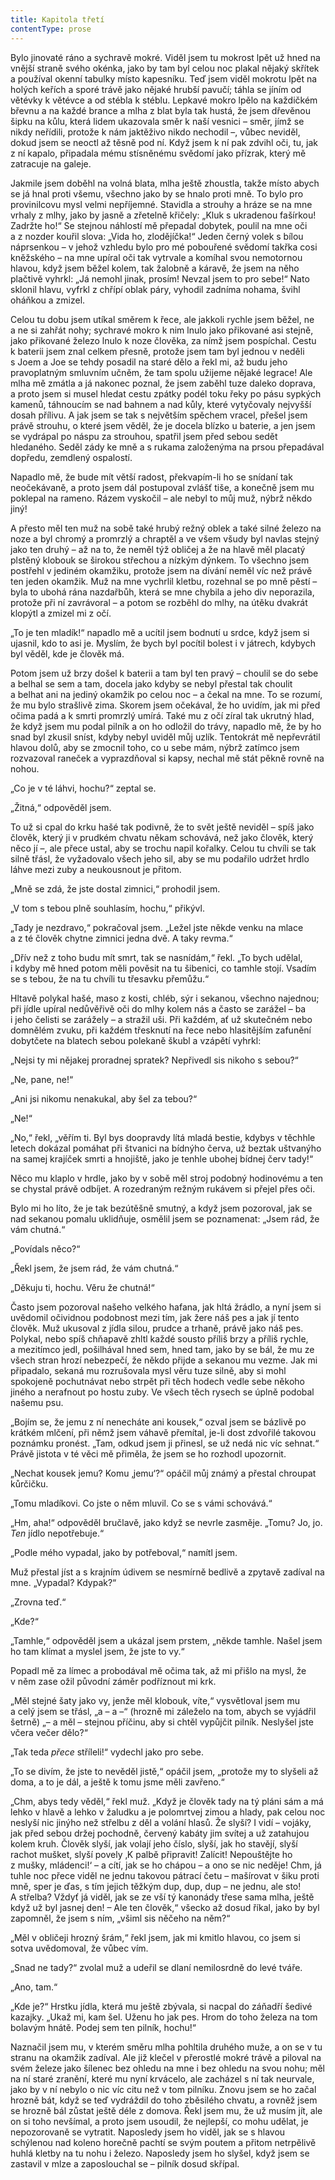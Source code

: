 ```yaml
---
title: Kapitola třetí
contentType: prose
---
```


  

Bylo jinovaté ráno a sychravě mokré. Viděl jsem tu mokrost lpět už hned na vnější straně svého okénka, jako by tam byl celou noc plakal nějaký skřítek a používal okenní tabulky místo kapesníku. Teď jsem viděl mokrotu lpět na holých keřích a sporé trávě jako nějaké hrubší pavučí; táhla se jíním od větévky k větévce a od stébla k stéblu. Lepkavé mokro lpělo na každičkém břevnu a na každé brance a mlha z blat byla tak hustá, že jsem dřevěnou šipku na kůlu, která lidem ukazovala směr k naší vesnici – směr, jímž se nikdy neřídili, protože k nám jaktěživo nikdo nechodil –, vůbec neviděl, dokud jsem se neoctl až těsně pod ní. Když jsem k ní pak zdvihl oči, tu, jak z ní kapalo, připadala mému stísněnému svědomí jako přízrak, který mě zatracuje na galeje.

Jakmile jsem doběhl na volná blata, mlha ještě zhoustla, takže místo abych se já hnal proti všemu, všechno jako by se hnalo proti mně. To bylo pro provinilcovu mysl velmi nepříjemné. Stavidla a strouhy a hráze se na mne vrhaly z mlhy, jako by jasně a zřetelně křičely: „Kluk s ukradenou fašírkou! Zadržte ho!“ Se stejnou náhlostí mě přepadal dobytek, poulil na mne oči a z nozder kouřil slova: „Vida ho, zlodějíčka!“ Jeden černý volek s bílou náprsenkou – v jehož vzhledu bylo pro mé pobouřené svědomí takřka cosi kněžského – na mne upíral oči tak vytrvale a komíhal svou nemotornou hlavou, když jsem běžel kolem, tak žalobně a káravě, že jsem na něho plačtivě vyhrkl: „Já nemohl jinak, prosím! Nevzal jsem to pro sebe!“ Nato sklonil hlavu, vyfrkl z chřípí oblak páry, vyhodil zadníma nohama, švihl oháňkou a zmizel.

Celou tu dobu jsem utíkal směrem k řece, ale jakkoli rychle jsem běžel, ne a ne si zahřát nohy; sychravé mokro k nim lnulo jako přikované asi stejně, jako přikované železo lnulo k noze člověka, za nímž jsem pospíchal. Cestu k baterii jsem znal celkem přesně, protože jsem tam byl jednou v neděli s Joem a Joe se tehdy posadil na staré dělo a řekl mi, až budu jeho pravoplatným smluvním učněm, že tam spolu užijeme nějaké legrace! Ale mlha mě zmátla a já nakonec poznal, že jsem zaběhl tuze daleko doprava, a proto jsem si musel hledat cestu zpátky podél toku řeky po pásu sypkých kamenů, táhnoucím se nad bahnem a nad kůly, které vytyčovaly nejvyšší dosah přílivu. A jak jsem se tak s největším spěchem vracel, přešel jsem právě strouhu, o které jsem věděl, že je docela blízko u baterie, a jen jsem se vydrápal po náspu za strouhou, spatřil jsem před sebou sedět hledaného. Seděl zády ke mně a s rukama založenýma na prsou přepadával dopředu, zemdlený ospalostí.

Napadlo mě, že bude mít větší radost, překvapím-li ho se snídaní tak neočekávaně, a proto jsem dál postupoval zvlášť tiše, a konečně jsem mu poklepal na rameno. Rázem vyskočil – ale nebyl to můj muž, nýbrž někdo jiný!

A přesto měl ten muž na sobě také hrubý režný oblek a také silné železo na noze a byl chromý a promrzlý a chraptěl a ve všem všudy byl navlas stejný jako ten druhý – až na to, že neměl týž obli­čej a že na hlavě měl placatý plstěný klobouk se širokou střechou a nízkým dýnkem. To všechno jsem postřehl v jediném okamžiku, protože jsem na dívání neměl víc než právě ten jeden okamžik. Muž na mne vychrlil kletbu, rozehnal se po mně pěstí – byla to ubohá rána nazdařbůh, která se mne chybila a jeho div neporazila, protože při ní zavrávoral – a potom se rozběhl do mlhy, na útěku dvakrát klopýtl a zmizel mi z očí.

„To je ten mladík!“ napadlo mě a ucítil jsem bodnutí u srdce, když jsem si ujasnil, kdo to asi je. Myslím, že bych byl pocítil bolest i v játrech, kdybych byl věděl, kde je člověk má.

Potom jsem už brzy došel k baterii a tam byl ten pravý – choulil se do sebe a belhal se sem a tam, docela jako kdyby se nebyl přestal tak choulit a belhat ani na jediný okamžik po celou noc – a čekal na mne. To se rozumí, že mu bylo strašlivě zima. Skorem jsem očekával, že ho uvidím, jak mi před očima padá a k smrti promrzlý umírá. Také mu z očí zíral tak ukrutný hlad, že když jsem mu podal pilník a on ho odložil do trávy, napadlo mě, že by ho snad byl zkusil sníst, kdyby nebyl uviděl můj uzlík. Tentokrát mě nepřevrátil hlavou dolů, aby se zmocnil toho, co u sebe mám, nýbrž zatímco jsem rozvazoval raneček a vyprazdňoval si kapsy, nechal mě stát pěkně rovně na nohou.

„Co je v té láhvi, hochu?“ zeptal se.

„Žitná,“ odpověděl jsem.

To už si cpal do krku hašé tak podivně, že to svět ještě neviděl – spíš jako člověk, který ji v prudkém chvatu někam schovává, než jako člověk, který něco jí –, ale přece ustal, aby se trochu napil kořalky. Celou tu chvíli se tak silně třásl, že vyžadovalo všech jeho sil, aby se mu podařilo udržet hrdlo láhve mezi zuby a neukousnout je přitom.

„Mně se zdá, že jste dostal zimnici,“ prohodil jsem.

„V tom s tebou plně souhlasím, hochu,“ přikývl.

„Tady je nezdravo,“ pokračoval jsem. „Ležel jste někde venku na mlace a z té člověk chytne zimnici jedna dvě. A taky revma.“

„Dřív než z toho budu mít smrt, tak se nasnídám,“ řekl. „To bych udělal, i kdyby mě hned potom měli pověsit na tu šibenici, co tamhle stojí. Vsadím se s tebou, že na tu chvíli tu třesavku přemůžu.“

Hltavě polykal hašé, maso z kosti, chléb, sýr i sekanou, všechno najednou; při jídle upíral nedůvěřivě oči do mlhy kolem nás a často se zarážel – ba i jeho čelisti se zarážely – a stražil uši. Při každém, ať už skutečném nebo domnělém zvuku, při každém třesknutí na řece nebo hlasitějším zafunění dobytčete na blatech sebou polekaně škubl a vzápětí vyhrkl:

„Nejsi ty mi nějakej proradnej spratek? Nepřivedl sis nikoho s sebou?“

„Ne, pane, ne!“

„Ani jsi nikomu nenakukal, aby šel za tebou?“

„Ne!“

„No,“ řekl, „věřím ti. Byl bys doopravdy lítá mladá bestie, kdybys v těchhle letech dokázal pomáhat při štvanici na bídnýho červa, už beztak uštvanýho na samej krajíček smrti a hnojiště, jako je tenhle ubohej bídnej červ tady!“

Něco mu klaplo v hrdle, jako by v sobě měl stroj podobný hodinovému a ten se chystal právě odbíjet. A rozedraným režným rukávem si přejel přes oči.

Bylo mi ho líto, že je tak bezútěšně smutný, a když jsem pozoroval, jak se nad sekanou pomalu uklidňuje, osmělil jsem se poznamenat: „Jsem rád, že vám chutná.“

„Povídals něco?“

„Řekl jsem, že jsem rád, že vám chutná.“

„Děkuju ti, hochu. Věru že chutná!“

Často jsem pozoroval našeho velkého hafana, jak hltá žrádlo, a nyní jsem si uvědomil očividnou podobnost mezi tím, jak žere náš pes a jak jí tento člověk. Muž ukusoval z jídla silou, prudce a trhaně, právě jako náš pes. Polykal, nebo spíš chňapavě zhltl každé sousto příliš brzy a příliš rychle, a mezitímco jedl, pošilhával hned sem, hned tam, jako by se bál, že mu ze všech stran hrozí nebezpečí, že někdo přijde a sekanou mu vezme. Jak mi připadalo, sekaná mu rozrušovala mysl věru tuze silně, aby si mohl spokojeně pochutnávat nebo strpět při těch hodech vedle sebe někoho jiného a nerafnout po hostu zuby. Ve všech těch rysech se úplně podobal našemu psu.

„Bojím se, že jemu z ní nenecháte ani kousek,“ ozval jsem se bázlivě po krátkém mlčení, při němž jsem váhavě přemítal, je-li dost zdvořilé takovou poznámku pronést. „Tam, odkud jsem ji přinesl, se už nedá nic víc sehnat.“ Právě jistota v té věci mě přiměla, že jsem se ho rozhodl upozornit.

„Nechat kousek jemu? Komu ‚jemu‘?“ opáčil můj známý a přestal chroupat kůrčičku.

„Tomu mladíkovi. Co jste o něm mluvil. Co se s vámi schovává.“

„Hm, aha!“ odpověděl bručlavě, jako když se nevrle zasměje. „Tomu? Jo, jo. _Ten_ jídlo nepotřebuje.“

„Podle mého vypadal, jako by potřeboval,“ namítl jsem.

Muž přestal jíst a s krajním údivem se nesmírně bedlivě a zpytavě zadíval na mne. „Vypadal? Kdypak?“

„Zrovna teď.“

„Kde?“

„Tamhle,“ odpověděl jsem a ukázal jsem prstem, „někde tamhle. Našel jsem ho tam klímat a myslel jsem, že jste to vy.“

Popadl mě za límec a probodával mě očima tak, až mi přišlo na mysl, že v něm zase ožil původní záměr podříznout mi krk.

„Měl stejné šaty jako vy, jenže měl klobouk, víte,“ vysvětloval jsem mu a celý jsem se třásl, „a – a –“ (hrozně mi záleželo na tom, abych se vyjádřil šetrně) „– a měl – stejnou příčinu, aby si chtěl vypůjčit pilník. Neslyšel jste včera večer dělo?“

„Tak teda _přece_ stříleli!“ vydechl jako pro sebe.

„To se divím, že jste to nevěděl jistě,“ opáčil jsem, „protože my to slyšeli až doma, a to je dál, a ještě k tomu jsme měli zavřeno.“

„Chm, abys tedy věděl,“ řekl muž. „Když je člověk tady na tý pláni sám a má lehko v hlavě a lehko v žaludku a je polomrtvej zimou a hlady, pak celou noc neslyší nic jinýho než střelbu z děl a volání hlasů. Že slyší? I vidí – vojáky, jak před sebou držej pochodně, červený kabáty jim svítej a už zatahujou kolem kruh. Člověk slyší, jak volají jeho číslo, slyší, jak ho stavějí, slyší rachot mušket, slyší povely ‚K palbě připravit! Zalícit! Nepouštějte ho z mušky, mládenci!‘ – a cítí, jak se ho chápou – a ono se nic neděje! Chm, já tuhle noc přece viděl ne jednu takovou pátrací četu – mašírovat v šiku proti mně, sper je ďas, s tím jejich těžkým dup, dup, dup – ne jednu, ale sto! A střelba? Vždyť já viděl, jak se ze vší tý kanonády třese sama mlha, ještě když už byl jasnej den! – Ale ten člověk,“ všecko až dosud říkal, jako by byl zapomněl, že jsem s ním, „všiml sis něčeho na něm?“

„Měl v obličeji hrozný šrám,“ řekl jsem, jak mi kmitlo hlavou, co jsem si sotva uvědomoval, že vůbec vím.

„Snad ne tady?“ zvolal muž a udeřil se dlaní nemilosrdně do levé tváře.

„Ano, tam.“

„Kde je?“ Hrstku jídla, která mu ještě zbývala, si nacpal do záňadří šedivé kazajky. „Ukaž mi, kam šel. Uženu ho jak pes. Hrom do toho železa na tom bolavým hnátě. Podej sem ten pilník, hochu!“

Naznačil jsem mu, v kterém směru mlha pohltila druhého muže, a on se v tu stranu na okamžik zadíval. Ale již klečel v přerostlé mokré trávě a piloval na svém železe jako šílenec bez ohledu na mne i bez ohledu na svou nohu; měl na ní staré zranění, které mu nyní krvácelo, ale zacházel s ní tak neurvale, jako by v ní nebylo o nic víc citu než v tom pilníku. Znovu jsem se ho začal hrozně bát, když se teď vydráždil do toho zběsilého chvatu, a rovněž jsem se hrozně bál zůstat ještě déle z domova. Řekl jsem mu, že už musím jít, ale on si toho nevšímal, a proto jsem usoudil, že nejlepší, co mohu udělat, je nepozorovaně se vytratit. Naposledy jsem ho viděl, jak se s hlavou schýlenou nad koleno horečně pachtí se svým poutem a přitom netrpělivě huhlá kletby na tu nohu i železo. Naposledy jsem ho slyšel, když jsem se zastavil v mlze a zaposlouchal se – pilník dosud skřípal.
